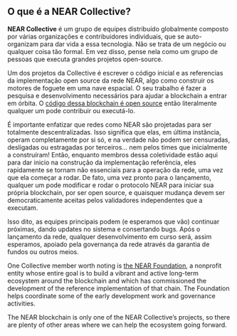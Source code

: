 ## O que é a NEAR Collective?

**NEAR Collective** é um grupo de equipes distribuído globalmente composto por várias organizações e contribuidores individuais, que se auto-organizam para dar vida a essa tecnologia.  Não se trata de um negócio ou qualquer coisa tão formal. Em vez disso, pense nela como um grupo de pessoas que executa grandes projetos open-source.

Um dos projetos da Collective é escrever o código inicial e as referencias da implementação open source da rede NEAR, algo como construir os motores de foguete em uma nave espacial. O seu trabalho é fazer a pesquisa e desenvolvimento necessários para ajudar a blockchain a entrar em órbita. O [código dessa blockchain é open source](https://github.com/near) então literalmente qualquer um pode contribuir ou executá-lo.

É importante enfatizar que redes como NEAR são projetadas para ser totalmente descentralizadas. Isso significa que elas, em última instância, operam completamente por si só, e na verdade não podem ser censuradas, desligadas ou estragadas por terceiros... nem pelos times que inicialmente a construíram! Então, enquanto membros dessa coletividade estão aqui para dar inicio na construção da implementação referência, eles rapidamente se tornam não essenciais para a operação da rede, uma vez que ela começar a rodar.  De fato, uma vez pronto para o lançamento, qualquer um pode modificar e rodar o protocolo NEAR para iniciar sua própria blockchain, por ser open source, e quaisquer mudança devem ser democraticamente aceitas pelos validadores independentes que a executam.

Isso dito, as equipes principais podem (e esperamos que vão) continuar próximas, dando updates no sistema e consertando bugs. Após o lançamento da rede, qualquer desenvolvimento em curso será, assim esperamos, apoiado pela governança da rede através da garantia de fundos ou outros meios.

One Collective member worth noting is [the NEAR Foundation](https://near.foundation/), a nonprofit entity whose entire goal is to build a vibrant and active long-term ecosystem around the blockchain and which has commissioned the development of the reference implementation of that chain.  The Foundation helps coordinate some of the early development work and governance activities.

The NEAR blockchain is only one of the NEAR Collective’s projects, so there are plenty of other areas where we can help the ecosystem going forward.
